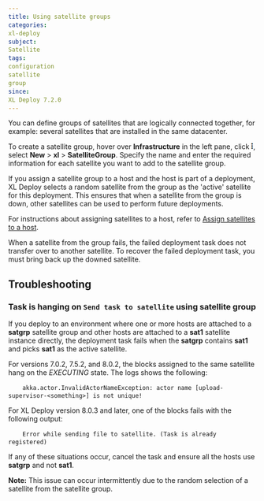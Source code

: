 ```yaml
---
title: Using satellite groups
categories:
xl-deploy
subject:
Satellite
tags:
configuration
satellite
group
since:
XL Deploy 7.2.0
---
```


You can define groups of satellites that are logically connected together, for example: several satellites that are installed in the same datacenter.

To create a satellite group, hover over **Infrastructure** in the left pane, click ![Explorer action menu](/images/menu_three_dots.png), select **New** > **xl** > **SatelliteGroup**. Specify the name and enter the required information for each satellite you want to add to the satellite group.

If you assign a satellite group to a host and the host is part of a deployment, XL Deploy selects a random satellite from the group as the 'active' satellite for this deployment. This ensures that when a satellite from the group is down, other satellites can be used to perform future deployments.

For instructions about assigning satellites to a host, refer to [Assign satellites to a host](/xl-deploy/how-to/assign-a-satellite-to-a-host.html).

When a satellite from the group fails, the failed deployment task does not transfer over to another satellite. To recover the failed deployment task, you must bring back up the downed satellite.

## Troubleshooting

### Task is hanging on `Send task to satellite` using satellite group

If you deploy to an environment where one or more hosts are attached to a **satgrp** satellite group and other hosts are attached to a **sat1** satellite instance directly, the deployment task fails when the **satgrp** contains **sat1** and picks **sat1** as the active satellite.

For versions 7.0.2, 7.5.2, and 8.0.2, the blocks assigned to the same satellite hang on the _EXECUTING_ state. The logs shows the following:

        akka.actor.InvalidActorNameException: actor name [upload-supervisor-<something>] is not unique!

For XL Deploy version 8.0.3 and later, one of the blocks fails with the following output:

        Error while sending file to satellite. (Task is already registered)

If any of these situations occur, cancel the task and ensure all the hosts use **satgrp** and not **sat1**.

**Note:** This issue can occur intermittently due to the random selection of a satellite from the satellite group.
